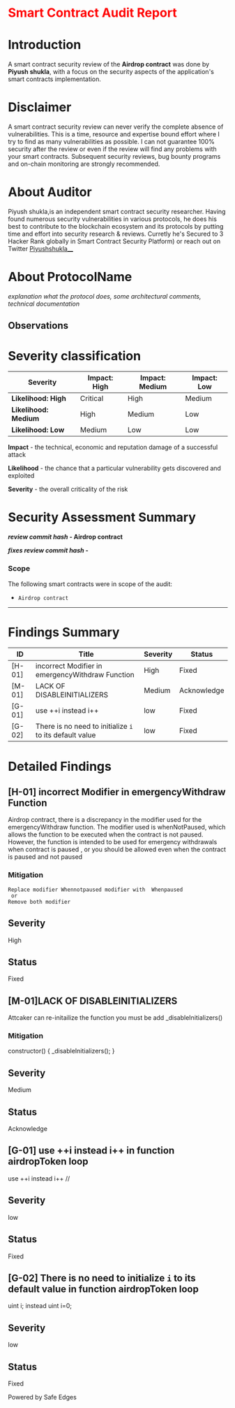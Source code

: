 
 # <span style="color:red">Smart Contract Audit Report </span>

# Introduction

A smart contract security review of the **Airdrop contract**  was done by **Piyush shukla**, with a focus on the security aspects of the application's smart contracts implementation.

# Disclaimer

A smart contract security review can never verify the complete absence of vulnerabilities. This is a time, resource and expertise bound effort where I try to find as many vulnerabilities as possible. I can not guarantee 100% security after the review or even if the review will find any problems with your smart contracts. Subsequent security reviews, bug bounty programs and on-chain monitoring are strongly recommended.

# About **Auditor**

Piyush shukla,is an independent smart contract security researcher. Having found numerous security vulnerabilities in various protocols, he does his best to contribute to the blockchain ecosystem and its protocols by putting time and effort into security research & reviews. Curretly he's Secured to 3 Hacker Rank globally in Smart Contract Security Platform) or reach out on Twitter [Piyushshukla__](https://www.linkedin.com/in/piyush-shukla-44b7a11b1/)

# About **ProtocolName**

_explanation what the protocol does, some architectural comments, technical documentation_

## Observations


# Severity classification

| Severity               | Impact: High | Impact: Medium | Impact: Low |
| ---------------------- | ------------ | -------------- | ----------- |
| **Likelihood: High**   | Critical     | High           | Medium      |
| **Likelihood: Medium** | High         | Medium         | Low         |
| **Likelihood: Low**    | Medium       | Low            | Low         |

**Impact** - the technical, economic and reputation damage of a successful attack

**Likelihood** - the chance that a particular vulnerability gets discovered and exploited

**Severity** - the overall criticality of the risk

# Security Assessment Summary

**_review commit hash_ - Airdrop contract**

**_fixes review commit hash_ - [](github.com)**

### Scope

The following smart contracts were in scope of the audit:

- `Airdrop contract`

---

# Findings Summary

| ID     | Title                      | Severity | Status |
| ------ | -----------------------    | -------- | ------ |
| [H-01] | incorrect Modifier in emergencyWithdraw Function   | High      | Fixed   |
| [M-01] | LACK OF DISABLEINITIALIZERS | Medium      | Acknowledge  |
| [G-01] | use ++i instead i++ | low  | Fixed  |
| [G-02] | There is no need to initialize `i` to its default value | low      | Fixed  |




# Detailed Findings


## [H-01]  incorrect Modifier in emergencyWithdraw Function 

Airdrop contract, there is a discrepancy in the modifier used for the emergencyWithdraw function. The modifier used is whenNotPaused, which allows the function to be executed when the contract is not paused. However, the function is intended to be used for emergency withdrawals when contract is paused , or you should be allowed even when the contract is paused and not paused 


### Mitigation
```
Replace modifier Whennotpaused modifier with  Whenpaused
 or
Remove both modifier 
```
## Severity
High

## Status
Fixed

## [M-01]LACK OF DISABLEINITIALIZERS

Attcaker can  re-initailize the function you must be add _disableInitializers()

### Mitigation

constructor() {
        _disableInitializers();
    }

## Severity
Medium

## Status
Acknowledge

## [G-01] use ++i instead i++ in function airdropToken loop

use ++i instead i++ //
## Severity
low

## Status
Fixed

## [G-02] There is no need to initialize `i` to its default value in function airdropToken loop

uint i; instead uint i=0; 

## Severity
low


## Status
Fixed


Powered by Safe Edges

